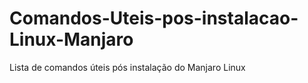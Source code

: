 # Comandos-Uteis-pos-instalacao-Linux-Manjaro
Lista de comandos úteis pós instalação do Manjaro Linux
